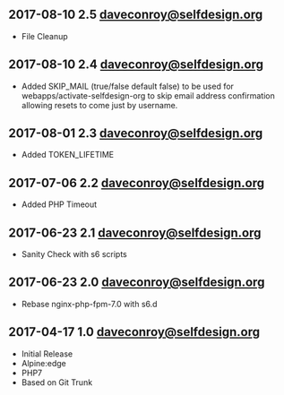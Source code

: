 ## 2017-08-10 2.5 <daveconroy@selfdesign.org>

* File Cleanup

## 2017-08-10 2.4 <daveconroy@selfdesign.org>

* Added SKIP_MAIL (true/false default false) to be used for webapps/activate-selfdesign-org to skip email 
  address confirmation allowing resets to come just by username.


## 2017-08-01 2.3 <daveconroy@selfdesign.org>

* Added TOKEN_LIFETIME

## 2017-07-06 2.2 <daveconroy@selfdesign.org>

* Added PHP Timeout

## 2017-06-23 2.1 <daveconroy@selfdesign.org>

* Sanity Check with s6 scripts

## 2017-06-23 2.0 <daveconroy@selfdesign.org>

* Rebase nginx-php-fpm-7.0 with s6.d

## 2017-04-17 1.0 <daveconroy@selfdesign.org>
	
* Initial Release
* Alpine:edge
* PHP7
* Based on Git Trunk
